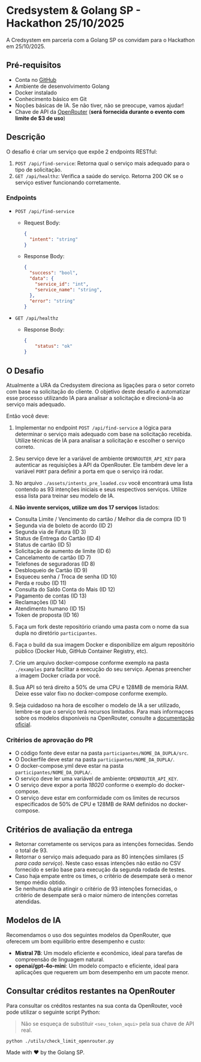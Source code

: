# Credsystem & Golang SP - Hackathon 25/10/2025

A Credsystem em parceria com a Golang SP os convidam para o Hackathon em 25/10/2025.

## Pré-requisitos

- Conta no [GitHub](https://github.com)
- Ambiente de desenvolvimento Golang
- Docker instalado
- Conhecimento básico em Git
- Noções básicas de IA. Se não tiver, não se preocupe, vamos ajudar!
- Chave de API da [OpenRouter](https://openrouter.ai/) (**será fornecida durante o evento com limite de $3 de uso**)

## Descrição

O desafio é criar um serviço que expõe 2 endpoints RESTful:

1. `POST /api/find-service`: Retorna qual o serviço mais adequado para o tipo de solicitação.
2. `GET /api/healthz`: Verifica a saúde do serviço. Retorna 200 OK se o serviço estiver funcionando corretamente.

### Endpoints

- `POST /api/find-service`

  - Request Body:

    ```json
    {
      "intent": "string"
    }
    ```

  - Response Body:

    ```json
    {
      "success": "bool",
      "data": {
        "service_id": "int",
        "service_name": "string",
      },
      "error": "string"
    }
    ```

- `GET /api/healthz`

  - Response Body:

    ```json
    {
        "status": "ok"
    }
    ```

## O Desafio

Atualmente a URA da Credsystem direciona as ligações para o setor correto com base na solicitação do cliente. O objetivo deste desafio é automatizar esse processo utilizando IA para analisar a solicitação e direcioná-la ao serviço mais adequado.

Então você deve:

1. Implementar no endpoint `POST /api/find-service` a lógica para determinar o serviço mais adequado com base na solicitação recebida. Utilize técnicas de IA para analisar a solicitação e escolher o serviço correto.

2. Seu serviço deve ler a variável de ambiente `OPENROUTER_API_KEY` para autenticar as requisições à API da OpenRouter. Ele também deve ler a variável `PORT` para definir a porta em que o serviço irá rodar.

3. No arquivo `./assets/intents_pre_loaded.csv` você encontrará uma lista contendo as 93  intenções iniciais e seus respectivos serviços. Utilize essa lista para treinar seu modelo de IA.

4. **Não invente serviços, utilize um dos 17 serviços** listados:

- Consulta Limite / Vencimento do cartão / Melhor dia de compra (ID 1)
- Segunda via de boleto de acordo (ID 2)
- Segunda via de Fatura (ID 3)
- Status de Entrega do Cartão (ID 4)
- Status de cartão (ID 5)
- Solicitação de aumento de limite (ID 6)
- Cancelamento de cartão (ID 7)
- Telefones de seguradoras (ID 8)
- Desbloqueio de Cartão (ID 9)
- Esqueceu senha / Troca de senha (ID 10)
- Perda e roubo (ID 11)
- Consulta do Saldo Conta do Mais (ID 12)
- Pagamento de contas (ID 13)
- Reclamações (ID 14)
- Atendimento humano (ID 15)
- Token de proposta (ID 16)

5. Faça um fork deste repositório criando uma pasta com o nome da sua dupla no diretório `participantes`.

6. Faça o build da sua imagem Docker e disponibilize em algum repositório público (Docker Hub, GitHub Container Registry, etc).

7. Crie um arquivo docker-compose conforme exemplo na pasta `./examples` para facilitar a execução do seu serviço. Apenas preencher a imagem Docker criada por você.

8. Sua API só terá direito a 50% de uma CPU e 128MB de memória RAM. Deixe esse valor fixo no docker-compose conforme exemplo.

9. Seja cuidadoso na hora de escolher o modelo de IA a ser utilizado, lembre-se que o serviço terá recursos limitados. Para mais informaçoes sobre os modelos disponíveis na OpenRouter, consulte a [documentação oficial](https://openrouter.ai/models?o=pricing-high-to-low).

### Critérios de aprovação do PR

- O código fonte deve estar na pasta `participantes/NOME_DA_DUPLA/src`.
- O Dockerfile deve estar na pasta `participantes/NOME_DA_DUPLA/`.
- O docker-compose.yml deve estar na pasta `participantes/NOME_DA_DUPLA/`.
- O serviço deve ler uma variável de ambiente: `OPENROUTER_API_KEY`.
- O serviço deve expor a porta *18020* conforme o exemplo do docker-compose.
- O serviço deve estar em conformidade com os limites de recursos especificados de 50% de CPU e 128MB de RAM definidos no docker-compose.

## Critérios de avaliação da entrega

- Retornar corretamente os serviços para as intenções fornecidas. Sendo o total de 93.
- Retornar o serviço mais adequado para as 80 intenções similares (*5 para cada serviço*). Neste caso essas intenções não estão no CSV fornecido e serão base para execução da segunda rodada de testes.
- Caso haja empate entre os times, o critério de desempate será o menor tempo médio obtido.
- Se nenhuma dupla atingir o critério de 93 intenções fornecidas, o critério de desempate será o maior número de intenções corretas atendidas.

## Modelos de IA

Recomendamos o uso dos seguintes modelos da OpenRouter, que oferecem um bom equilíbrio entre desempenho e custo:

- **Mistral 7B**: Um modelo eficiente e econômico, ideal para tarefas de compreensão de linguagem natural.
- **openai/gpt-4o-mini**: Um modelo compacto e eficiente, ideal para aplicações que requerem um bom desempenho em um pacote menor.

## Consultar créditos restantes na OpenRouter

Para consultar os créditos restantes na sua conta da OpenRouter, você pode utilizar o seguinte script Python:

> Não se esqueça de substituir `<seu_token_aqui>` pela sua chave de API real.

```shell
python ./utils/check_limit_openrouter.py
```

Made with :heart: by the Golang SP.
